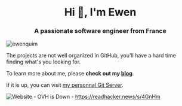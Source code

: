 <h1 align="center">Hi 👋, I'm Ewen</h1>
<h3 align="center">A passionate software engineer from France</h3>

<p align="left"> <img src="https://komarev.com/ghpvc/?username=ewenquim&label=Profile%20views&color=0e75b6&style=flat" alt="ewenquim" /> </p>

The projects are not well organized in GitHub, you'll have a hard time finding what's you looking for.

To learn more about me, please **check out my [blog](https://ewen.quimerch.com)**.

If it is up, you can visit [my personnal Git Server](https://git.amethysts.studio).

![Website](https://img.shields.io/website?down_message=offline&label=git%20server&up_message=available&url=https%3A%2F%2Fgit.amethysts.studio) - OVH is Down - <https://readhacker.news/s/4GnHm>
